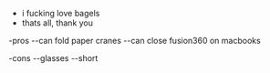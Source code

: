 - i fucking love bagels
- thats all, thank you
  

-pros
--can fold paper cranes
--can close fusion360 on macbooks

-cons
--glasses
--short

